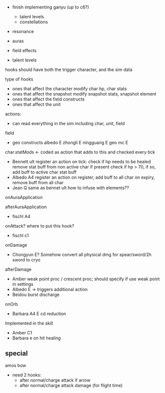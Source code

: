 
- finish implementing ganyu (up to c6?)
    - talent levels
    - constellations
- resonance
- auras


- field effects

- talent levels




hooks should have both the trigger character, and the sim data


type of hooks
- ones that affect the character
    modify char hp, char stats
- ones that affect the snapshot
    modify snapshot stats, snapshot element
- ones that affect the field
    constructs
- ones that affect the unit

actions:
- can read everything in the sim including char, unit, field


field
- geo constructs
    albedo E
    zhongli E
    ningguang E
    geo mc E

char.statMods <- coded as action that adds to this and checked every tick
- Bennett ult
    register an action
    on tick:
        check if hp needs to be healed
        remove stat buff from non active char if present
        check if hp > 70, if so, add buff to active char stat buff
- Albedo A4
    register an action
    on register, add buff to all char
    on expiry, remove buff from all char
- Jean Q
    same as bennet ult
    how to infuse with elements??


onAuraApplication

afterAuraApplication
- fischl A4

onAttack? where to put this hook?
- fischl c1

onDamage
- Chongyun E? Somehow convert all physical dmg for spear/sword/2h sword to cryo

afterDamage
- Amber weak point proc / crescent proc; should specify if use weak point in settings
- Albedo E -> triggers additional action
- Beidou burst discharge



onOrb
- Barbara A4 E cd reduction



Implemented in the skill
- Amber C1
- Barbara e on hit healing



## special

amos bow
- need 2 hooks:
    - after normal/charge attack if arrow
    - after normal/charge attack damage (for flight time)